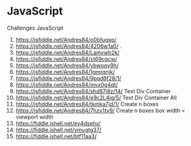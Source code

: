 # JavaScript
Challenges JavaScript

 1. https://jsfiddle.net/Andres84/o0bfugxo/
 2. https://jsfiddle.net/Andres84/4206w1a0/ . 
 3. https://jsfiddle.net/Andres84/Lamvwh2k/
 4. https://jsfiddle.net/Andres84/xt69cqcw/
 5. https://jsfiddle.net/Andres84/ybwoqy9h/
 6. https://jsfiddle.net/Andres84/1gmrqnjk/
 7. https://jsfiddle.net/Andres84/9pqd6f28/1/
 8. https://jsfiddle.net/Andres84/mvx0g4qt/
 9. https://jsfiddle.net/Andres84/shd87j8z/14/ Text Div Container
 10. https://jsfiddle.net/Andres84/e9c2L4jg/5/ Text Div Container All
 11. https://jsfiddle.net/Andres84/tkmka7jd/1/ Create n boxes 
 12. https://jsfiddle.net/Andres84/7hzv1tv9/  Create n boxes  box width < viewport width
 13. https://fiddle.jshell.net/ey4dsehv/
 14. https://fiddle.jshell.net/ymugtg37/
 15. https://fiddle.jshell.net/btf11aa3/
